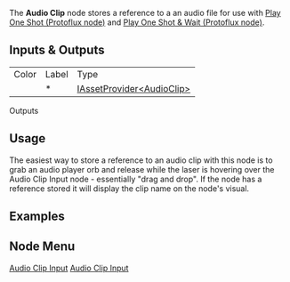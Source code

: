 <languages></languages> <translate> The **Audio Clip** node stores a
reference to a an audio file for use with [Play One Shot (Protoflux
node)](Play_One_Shot_(Protoflux_node) "wikilink") and [Play One Shot &
Wait (Protoflux
node)](Play_One_Shot_&_Wait_(Protoflux_node) "wikilink").

## Inputs & Outputs

|       |       |                                                                           |
|-------|-------|---------------------------------------------------------------------------|
| Color | Label | Type                                                                      |
|       | \*    | [IAssetProvider\<AudioClip>](:Category:Types:IAssetProvider`1 "wikilink") |

Outputs

## Usage

The easiest way to store a reference to an audio clip with this node is
to grab an audio player orb and release while the laser is hovering over
the Audio Clip Input node - essentially "drag and drop". If the node has
a reference stored it will display the clip name on the node's visual.

## Examples

## Node Menu

</translate>

[Audio Clip Input](Category:Protoflux{{#translation:}} "wikilink")
[Audio Clip Input](Category:Protoflux:Audio{{#translation:}} "wikilink")